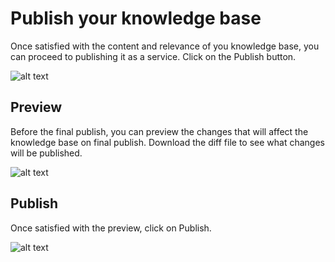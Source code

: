 <!-- 
NavPath: QnA Maker/Guides
LinkLabel: Publish your knowledge base
Url: QnAMaker/documentation/guides/publishkb
Weight: 86 
-->

# Publish your knowledge base #
Once satisfied with the content and relevance of you knowledge base, you can proceed to publishing it as a service. Click on the Publish button.

![alt text](./Images/kbPublish.png)

## Preview ##
Before the final publish, you can preview the changes that will affect the knowledge base on final publish. Download the diff file to see what changes will be published.

![alt text](./Images/kbDownloadDiff.png)

## Publish ##
Once satisfied with the preview, click on Publish.

![alt text](./Images/kbSuccess.png)